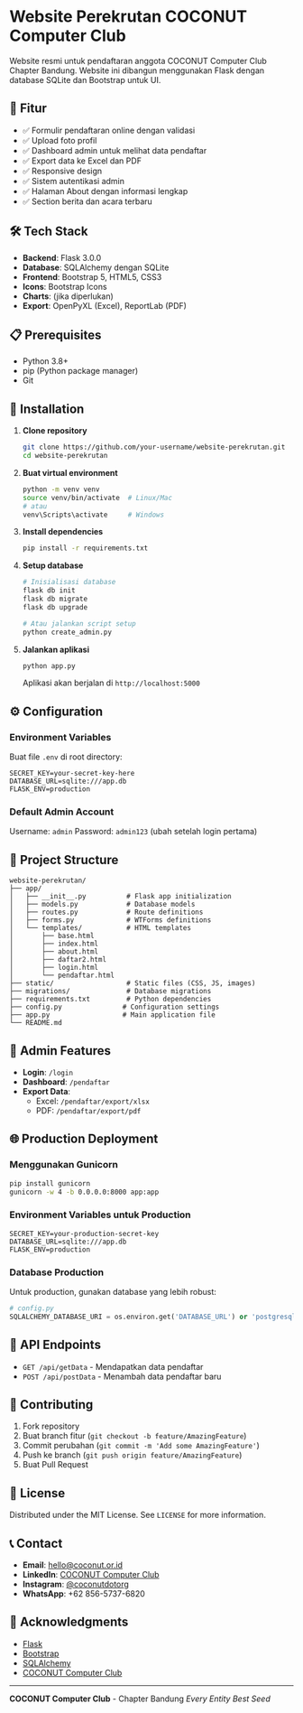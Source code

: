 # Website Perekrutan COCONUT Computer Club

Website resmi untuk pendaftaran anggota COCONUT Computer Club Chapter Bandung. Website ini dibangun menggunakan Flask dengan database SQLite dan Bootstrap untuk UI.

## 🚀 Fitur

- ✅ Formulir pendaftaran online dengan validasi
- ✅ Upload foto profil
- ✅ Dashboard admin untuk melihat data pendaftar
- ✅ Export data ke Excel dan PDF
- ✅ Responsive design
- ✅ Sistem autentikasi admin
- ✅ Halaman About dengan informasi lengkap
- ✅ Section berita dan acara terbaru

## 🛠️ Tech Stack

- **Backend**: Flask 3.0.0
- **Database**: SQLAlchemy dengan SQLite
- **Frontend**: Bootstrap 5, HTML5, CSS3
- **Icons**: Bootstrap Icons
- **Charts**: (jika diperlukan)
- **Export**: OpenPyXL (Excel), ReportLab (PDF)

## 📋 Prerequisites

- Python 3.8+
- pip (Python package manager)
- Git

## 🔧 Installation

1. **Clone repository**
   ```bash
   git clone https://github.com/your-username/website-perekrutan.git
   cd website-perekrutan
   ```

2. **Buat virtual environment**
   ```bash
   python -m venv venv
   source venv/bin/activate  # Linux/Mac
   # atau
   venv\Scripts\activate     # Windows
   ```

3. **Install dependencies**
   ```bash
   pip install -r requirements.txt
   ```

4. **Setup database**
   ```bash
   # Inisialisasi database
   flask db init
   flask db migrate
   flask db upgrade

   # Atau jalankan script setup
   python create_admin.py
   ```

5. **Jalankan aplikasi**
   ```bash
   python app.py
   ```

   Aplikasi akan berjalan di `http://localhost:5000`

## ⚙️ Configuration

### Environment Variables

Buat file `.env` di root directory:

```env
SECRET_KEY=your-secret-key-here
DATABASE_URL=sqlite:///app.db
FLASK_ENV=production
```

### Default Admin Account

Username: `admin`
Password: `admin123` (ubah setelah login pertama)

## 📁 Project Structure

```
website-perekrutan/
├── app/
│   ├── __init__.py          # Flask app initialization
│   ├── models.py            # Database models
│   ├── routes.py            # Route definitions
│   ├── forms.py             # WTForms definitions
│   └── templates/           # HTML templates
│       ├── base.html
│       ├── index.html
│       ├── about.html
│       ├── daftar2.html
│       ├── login.html
│       └── pendaftar.html
├── static/                  # Static files (CSS, JS, images)
├── migrations/              # Database migrations
├── requirements.txt         # Python dependencies
├── config.py               # Configuration settings
├── app.py                  # Main application file
└── README.md
```

## 🔐 Admin Features

- **Login**: `/login`
- **Dashboard**: `/pendaftar`
- **Export Data**:
  - Excel: `/pendaftar/export/xlsx`
  - PDF: `/pendaftar/export/pdf`

## 🌐 Production Deployment

### Menggunakan Gunicorn

```bash
pip install gunicorn
gunicorn -w 4 -b 0.0.0.0:8000 app:app
```

### Environment Variables untuk Production

```env
SECRET_KEY=your-production-secret-key
DATABASE_URL=sqlite:///app.db
FLASK_ENV=production
```

### Database Production

Untuk production, gunakan database yang lebih robust:

```python
# config.py
SQLALCHEMY_DATABASE_URI = os.environ.get('DATABASE_URL') or 'postgresql://user:password@localhost/dbname'
```

## 📝 API Endpoints

- `GET /api/getData` - Mendapatkan data pendaftar
- `POST /api/postData` - Menambah data pendaftar baru

## 🤝 Contributing

1. Fork repository
2. Buat branch fitur (`git checkout -b feature/AmazingFeature`)
3. Commit perubahan (`git commit -m 'Add some AmazingFeature'`)
4. Push ke branch (`git push origin feature/AmazingFeature`)
5. Buat Pull Request

## 📄 License

Distributed under the MIT License. See `LICENSE` for more information.

## 📞 Contact

- **Email**: hello@coconut.or.id
- **LinkedIn**: [COCONUT Computer Club](https://www.linkedin.com/company/coconut-computer-club)
- **Instagram**: [@coconutdotorg](https://www.instagram.com/coconutdotorg/)
- **WhatsApp**: +62 856-5737-6820

## 🙏 Acknowledgments

- [Flask](https://flask.palletsprojects.com/)
- [Bootstrap](https://getbootstrap.com/)
- [SQLAlchemy](https://www.sqlalchemy.org/)
- [COCONUT Computer Club](https://coconut.or.id/)

---

**COCONUT Computer Club** - Chapter Bandung
*Every Entity Best Seed*
